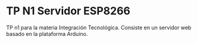 <h1> TP N1 Servidor ESP8266 </h1>
<p>TP n1 para la materia Integración Tecnológica. Consiste en un servidor web basado en la plataforma Arduino.</p>
